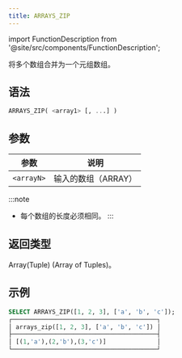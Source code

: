 ```yaml
---
title: ARRAYS_ZIP
---
```

import FunctionDescription from '@site/src/components/FunctionDescription';

<FunctionDescription description="引入或更新于：v1.2.690"/>

将多个数组合并为一个元组数组。

## 语法

```sql
ARRAYS_ZIP( <array1> [, ...] )
```

## 参数

| 参数      | 说明               |
|-----------|--------------------|
| `<arrayN>` | 输入的数组（ARRAY） |

:::note
- 每个数组的长度必须相同。
:::

## 返回类型

Array(Tuple) (Array of Tuples)。

## 示例

```sql
SELECT ARRAYS_ZIP([1, 2, 3], ['a', 'b', 'c']);
┌────────────────────────────────────────┐
│ arrays_zip([1, 2, 3], ['a', 'b', 'c']) │
├────────────────────────────────────────┤
│ [(1,'a'),(2,'b'),(3,'c')]              │
└────────────────────────────────────────┘
```